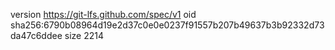 version https://git-lfs.github.com/spec/v1
oid sha256:6790b08964d19e2d37c0e0e0237f91557b207b49637b3b92332d73da47c6ddee
size 2214
